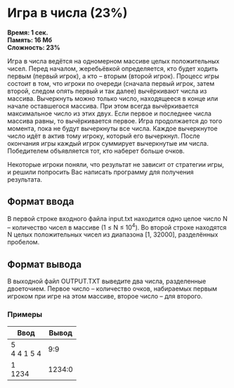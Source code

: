 <h1 class="title">Игра в числа (23%)</h1>
<p><b>Время: 1 сек.<br>Память: 16 Мб<br>Сложность: 23%</b></p>
<p>Игра в числа ведётся на одномерном массиве целых положительных чисел. Перед началом, жеребьёвкой определяется, кто будет ходить первым (первый игрок), а кто – вторым (второй игрок). Процесс игры состоит в том, что игроки по очереди (сначала первый игрок, затем второй, следом опять первый и так далее) вычёркивают числа из массива. Вычеркнуть можно только число, находящееся в конце или начале оставшегося массива. При этом всегда вычёркивается максимальное число из этих двух. Если первое и последнее числа массива равны, то вычёркивается первое. Игра продолжается до того момента, пока не будут вычеркнуты все числа. Каждое вычеркнутое число идёт в актив тому игроку, который его вычеркнул. После окончания игры каждый игрок суммирует вычеркнутые им числа. Победителем объявляется тот, кто наберет больше очков.</p>
<p>Некоторые игроки поняли, что результат не зависит от стратегии игры, и решили попросить Вас написать программу для получения результата.</p>
<h2>Формат ввода</h2>
<p>В первой строке входного файла input.txt находится одно целое число N – количество чисел в массиве (1 ≤ N ≤ 10<sup>4</sup>). Во второй строке находятся N целых положительных чисел из диапазона [1, 32000], разделённых пробелом.</p>
<h2>Формат вывода</h2>
<p>В выходной файл OUTPUT.TXT выведите два числа, разделенные двоеточием. Первое число – количество очков, набираемых первым игроком при игре на этом массиве, второе число – для второго.</p>
<h3>Примеры</h3>
<table class="sample-tests">
  <thead>
     <tr>
        <th>Ввод</th>
        <th>Вывод</th>
     </tr>
  </thead>
  <tbody>
     <tr>
        <td>5<br>
            4 4 1 5 4</td>
        <td>9:9</td>
     </tr>
     <tr>
         <td>1<br>
             1234</td>
         <td>1234:0</td>
     </tr>
  </tbody>
</table>